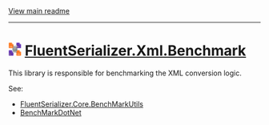 ﻿[//]: # (Header)

<a href="https://github.com/Marvin-Brouwer/FluentSerializer#readme">
	View main readme
</a><hr/>
<h1>
	<img alt="icon" width="26" height="26"
		src="https://github.com/Marvin-Brouwer/FluentSerializer/raw/main/doc/logo/Logo.xml.optimized.svg" />
	<a href="https://github.com/Marvin-Brouwer/FluentSerializer/src/FluentSerializer.Xml.Benchmark/Readme.md#readme">
		FluentSerializer.Xml.Benchmark
	</a>
</h1>

[//]: # (Body)

This library is responsible for benchmarking the XML conversion logic.  

See: 
- [FluentSerializer.Core.BenchMarkUtils](https://github.com/Marvin-Brouwer/FluentSerializer/src/FluentSerializer.Core.BenchMarkUtils/Readme.md#readme)
- [BenchMarkDotNet](https://github.com/dotnet/BenchmarkDotNet#readme)